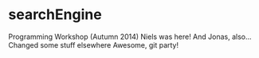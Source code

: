 searchEngine
============

Programming Workshop (Autumn 2014)
Niels was here!
And Jonas, also...
Changed some stuff elsewhere
Awesome, git party!
